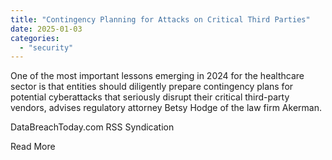 ```yaml
---
title: "Contingency Planning for Attacks on Critical Third Parties"
date: 2025-01-03
categories: 
  - "security"
---
```


One of the most important lessons emerging in 2024 for the healthcare sector is that entities should diligently prepare contingency plans for potential cyberattacks that seriously disrupt their critical third-party vendors, advises regulatory attorney Betsy Hodge of the law firm Akerman.

​DataBreachToday.com RSS Syndication

​Read More
